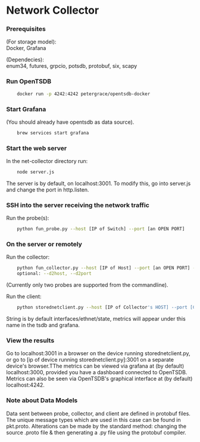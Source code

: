 # Network Collector

### Prerequisites
(For storage model):  
Docker, Grafana  

(Dependecies):  
enum34, futures, grpcio, potsdb, protobuf, six, scapy

### Run OpenTSDB
```sh
    docker run -p 4242:4242 petergrace/opentsdb-docker
```
### Start Grafana
(You should already have opentsdb as data source).
```sh
    brew services start grafana
```
### Start the web server  
In the net-collector directory run: 
```sh
    node server.js
```  
The server is by default, on localhost:3001. To modify this, go into server.js and change the port in http.listen.
### SSH into the server receiving the network traffic  
Run the probe(s):  

```sh
    python fun_probe.py --host [IP of Switch] --port [an OPEN PORT]
```
### On the server or remotely
Run the collector:
```sh
    python fun_collector.py --host [IP of Host] --port [an OPEN PORT] --d1host [First Probe's Host IP] --d1port [first probe's port] 
    optional: --d2host, --d2port
```
(Currently only two probes are supported from the commandline).

Run the client:
```sh
    python storednetclient.py --host [IP of Collector's HOST] --port [Collector's PORT] --subscribe ["any/separated/string"]
```
String is by default interfaces/ethnet/state, metrics will appear under this name in the tsdb and grafana.

### View the results
Go to localhost:3001 in a browser on the device running storednetclient.py, or go to [ip of device running storednetclient.py]:3001 on a separate device's browser.TThe metrics can be viewed via grafana at (by default) localhost:3000, provided you have a dashboard connected to OpenTSDB. Metrics can also be seen via OpenTSDB's graphical interface at (by default) localhost:4242.

### Note about Data Models
Data sent between probe, collector, and client are defined in protobuf files. The unique message types which are used in this case can be found in pkt.proto. Alterations can be made by the standard method: changing the source .proto file & then generating a .py file using the protobuf compiler.
